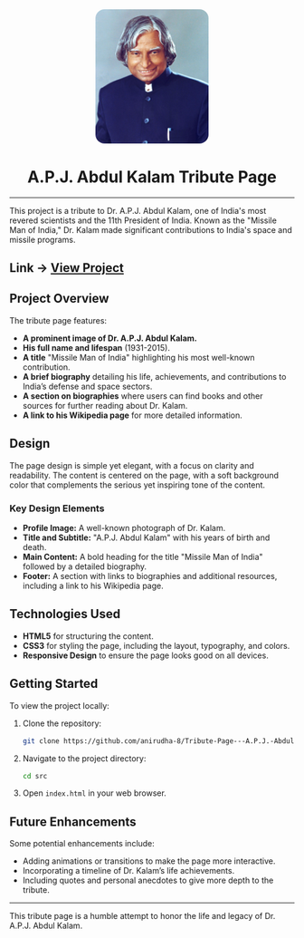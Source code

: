 <div align="center">
    <img src="./src/images/apj.jpg" width="200" style="border-radius: 1rem">
    <h1>A.P.J. Abdul Kalam Tribute Page</h1>
</div>

---

This project is a tribute to Dr. A.P.J. Abdul Kalam, one of India's most revered scientists and the 11th President of India. Known as the "Missile Man of India," Dr. Kalam made significant contributions to India's space and missile programs.

## Link -> **[View Project](https://anirudha-8.github.io/Tribute_Page/)**

## Project Overview

The tribute page features:

- **A prominent image of Dr. A.P.J. Abdul Kalam.**
- **His full name and lifespan** (1931-2015).
- **A title** "Missile Man of India" highlighting his most well-known contribution.
- **A brief biography** detailing his life, achievements, and contributions to India’s defense and space sectors.
- **A section on biographies** where users can find books and other sources for further reading about Dr. Kalam.
- **A link to his Wikipedia page** for more detailed information.

## Design

The page design is simple yet elegant, with a focus on clarity and readability. The content is centered on the page, with a soft background color that complements the serious yet inspiring tone of the content.

### Key Design Elements

- **Profile Image:** A well-known photograph of Dr. Kalam.
- **Title and Subtitle:** "A.P.J. Abdul Kalam" with his years of birth and death.
- **Main Content:** A bold heading for the title "Missile Man of India" followed by a detailed biography.
- **Footer:** A section with links to biographies and additional resources, including a link to his Wikipedia page.

## Technologies Used

- **HTML5** for structuring the content.
- **CSS3** for styling the page, including the layout, typography, and colors.
- **Responsive Design** to ensure the page looks good on all devices.

## Getting Started

To view the project locally:

1. Clone the repository:

    ```bash
    git clone https://github.com/anirudha-8/Tribute-Page---A.P.J.-Abdul-Kalam.git
    ```

2. Navigate to the project directory:

    ```bash
    cd src
    ```

3. Open `index.html` in your web browser.

## Future Enhancements

Some potential enhancements include:

- Adding animations or transitions to make the page more interactive.
- Incorporating a timeline of Dr. Kalam’s life achievements.
- Including quotes and personal anecdotes to give more depth to the tribute.

---

This tribute page is a humble attempt to honor the life and legacy of Dr. A.P.J. Abdul Kalam.
